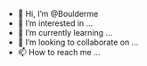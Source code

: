 - 👋 Hi, I’m @Boulderme
- 👀 I’m interested in ...
- 🌱 I’m currently learning ...
- 💞️ I’m looking to collaborate on ...
- 📫 How to reach me ...

<!---
Boulderme/Boulderme is a ✨ special ✨ repository because its `README.md` (this file) appears on your GitHub profile.
You can click the Preview link to take a look at your changes.
--->
